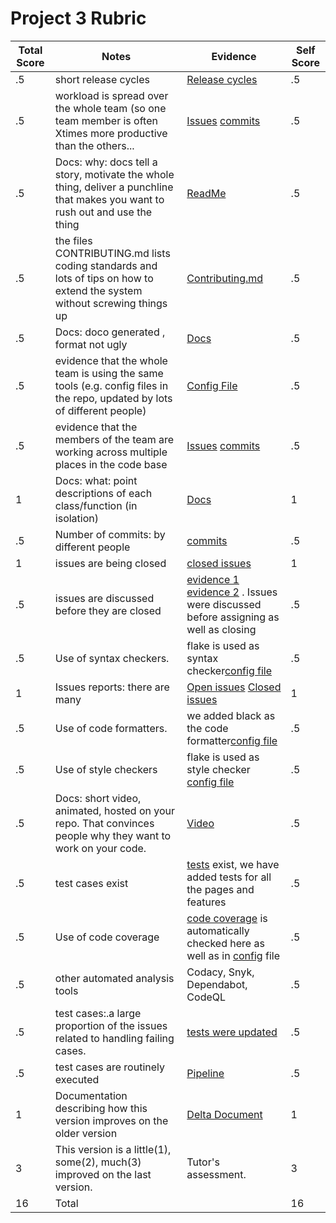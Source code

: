 # Project 3 Rubric
|Total Score|Notes| Evidence|Self Score|
|-----|---------|------|-----|
|.5| short release cycles|[Release cycles]( https://github.com/elric97/feature-hunt/releases)|.5|
|.5| workload is spread over the whole team (so one team member is often Xtimes more productive than the others...|[Issues](https://github.com/elric97/feature-hunt/issues) [commits](https://github.com/elric97/feature-hunt/pulse)|.5|
|.5|Docs: why: docs tell a story, motivate the whole thing, deliver a punchline that makes you want to rush out and use the thing |[ReadMe](https://github.com/elric97/feature-hunt/blob/main/README.md) |.5|
|.5|the files CONTRIBUTING.md lists coding standards and lots of tips on how to extend the system without screwing things up  |[Contributing.md](https://github.com/elric97/feature-hunt/blob/main/CONTRIBUTING.md) |.5|
|.5|Docs: doco generated , format not ugly  |[Docs](https://elric97.github.io/CmyPlot/)|.5|
|.5|evidence that the whole team is using the same tools (e.g. config files in the repo, updated by lots of different people) |[Config File](https://github.com/elric97/feature-hunt/blob/main/package.json) |.5|
|.5|evidence that the members of the team are working across multiple places in the code base |[Issues](https://github.com/elric97/feature-hunt/issues) [commits](https://github.com/elric97/feature-hunt/pulse)|.5|
|1|Docs: what: point descriptions of each class/function (in isolation)  |[Docs](https://elric97.github.io/CmyPlot/)|1|
|.5|Number of commits: by different people  | [commits](https://github.com/elric97/feature-hunt/pulse)|.5|
|1|issues are being closed | [closed issues](https://github.com/elric97/feature-hunt/issues?q=is%3Aissue+is%3Aclosed)|1|
|.5|issues are discussed before they are closed | [evidence 1](https://github.com/elric97/feature-hunt/issues/28) [evidence 2](https://github.com/elric97/feature-hunt/issues/16) . Issues were discussed before assigning as well as closing|.5|
|.5|Use of syntax checkers. | flake is used as syntax checker[config file](https://github.com/ShreeSub/CmyPlot/blob/main/.github/workflows/python-app.yml)|.5|
|1|Issues reports: there are many  |[Open issues](https://github.com/elric97/feature-hunt/issues?q=is%3Aopen+is%3Aissue) [Closed issues](https://github.com/elric97/feature-hunt/issues?q=is%3Aissue+is%3Aclosed)|1|
|.5|Use of code formatters. |we added black as the code formatter[config file](https://github.com/ShreeSub/CmyPlot/blob/main/.github/workflows/python-app.yml#L29)|.5|
|.5|Use of style checkers |flake is used as style checker [config file](https://github.com/ShreeSub/CmyPlot/blob/main/.github/workflows/python-app.yml#L32)|.5|
|.5|Docs: short video, animated, hosted on your repo. That convinces people why they want to work on your code. |[Video](https://github.com/ShreeSub/CmyPlot#visual-walkthrough)|.5|
|.5|test cases exist  | [tests](https://github.com/elric97/feature-hunt/tree/main/test) exist, we have added tests for all the pages and features|.5|
|.5|Use of code coverage  | [code coverage](https://codecov.io/gh/ShreeSub/CmyPlot) is automatically checked here as well as in [config](https://github.com/ShreeSub/CmyPlot/blob/main/.github/workflows/python-app.yml) file|.5|
|.5|other automated analysis tools  | Codacy, Snyk, Dependabot, CodeQL |.5|
|.5|test cases:.a large proportion of the issues related to handling failing cases. | [tests were updated](https://github.com/ShreeSub/CmyPlot/commit/1360a5f02baa5412c768d925ff001fda75e7b28b)|.5|
|.5|test cases are routinely executed |[Pipeline](https://github.com/elric97/feature-hunt/actions)|.5|
|1|Documentation describing how this version improves on the older version|[Delta Document](https://github.com/elric97/feature-hunt/blob/main/Phase_3_Docs/deltaDocument.md)|1| 
|3|This version is a little(1), some(2), much(3) improved on the last version.|Tutor's assessment.|3|
|16| Total||16|

